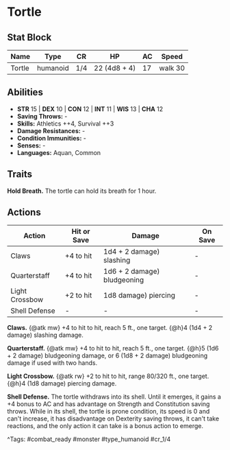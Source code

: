 # Tortle

## Stat Block

| Name | Type | CR | HP | AC | Speed |
|------|------|----|----|----|-------|
| Tortle | humanoid | 1/4 | 22 (4d8 + 4) | 17 | walk 30 |

## Abilities

- **STR** 15 | **DEX** 10 | **CON** 12 | **INT** 11 | **WIS** 13 | **CHA** 12
- **Saving Throws:** -  
- **Skills:** Athletics ++4, Survival ++3  
- **Damage Resistances:** -  
- **Condition Immunities:** -  
- **Senses:** -  
- **Languages:** Aquan, Common

## Traits

**Hold Breath.** The tortle can hold its breath for 1 hour.


## Actions

| Action | Hit or Save | Damage | On Save |
|--------|--------------|--------|----------|
| Claws | +4 to hit | 1d4 + 2 damage) slashing | - |
| Quarterstaff | +4 to hit | 1d6 + 2 damage) bludgeoning | - |
| Light Crossbow | +2 to hit | 1d8 damage) piercing | - |
| Shell Defense | - | - | - |

**Claws.** {@atk mw} +4 to hit to hit, reach 5 ft., one target. {@h}4 (1d4 + 2 damage) slashing damage.

**Quarterstaff.** {@atk mw} +4 to hit to hit, reach 5 ft., one target. {@h}5 (1d6 + 2 damage) bludgeoning damage, or 6 (1d8 + 2 damage) bludgeoning damage if used with two hands.

**Light Crossbow.** {@atk rw} +2 to hit to hit, range 80/320 ft., one target. {@h}4 (1d8 damage) piercing damage.

**Shell Defense.** The tortle withdraws into its shell. Until it emerges, it gains a +4 bonus to AC and has advantage on Strength and Constitution saving throws. While in its shell, the tortle is prone condition, its speed is 0 and can't increase, it has disadvantage on Dexterity saving throws, it can't take reactions, and the only action it can take is a bonus action to emerge.


^Tags: #combat_ready #monster #type_humanoid #cr_1/4